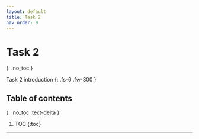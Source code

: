 ```yaml
---
layout: default
title: Task 2
nav_order: 9
---
```


# Task 2
{: .no_toc }


Task 2 introduction
{: .fs-6 .fw-300 }

## Table of contents
{: .no_toc .text-delta }

1. TOC
{:toc}

---
